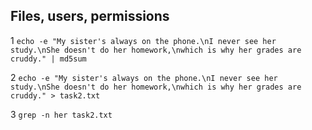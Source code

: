 ## Files, users, permissions

1 `echo -e "My sister's always on the phone.\nI never see her study.\nShe doesn't do her homework,\nwhich is why her grades are cruddy." | md5sum`

2 `echo -e "My sister's always on the phone.\nI never see her study.\nShe doesn't do her homework,\nwhich is why her grades are cruddy." > task2.txt`

3 `grep -n her task2.txt`


